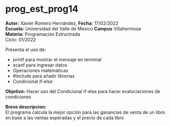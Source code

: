 # prog_est_prog14
<p><b>Autor:</b> Xavier Romero Hernández, <b>Fecha:</b> 17/02/2022 <br>
  <b>Escuela:</b> Universidad del Valle de Mexico <b>Campus</b> Villahermosa<br>
  <b>Materia:</b> Programación Estructrada<br>
Ciclo: 01/2022</p>

<p>
Presenta el uso de:
  <ul>
    <li>printf para mostrar el mensaje en terminal</li>
    <li>scanf para ingresar datos</li>
    <li>Operaciones matemáticas</li>
    <li>#include para añadir librerias</li>
    <li>Condicional if-else</li>
  </ul>
</p>

<b>Objetivo:</b> Hacer uso del Condicional if-else para hacer evaluciaciones de condiciones

<p><b>Breve descripcion:</b><br>
El programa calcula la mejor opción para las ganancias de venta de un libro en base a las ventas esperadas y el precio de cada libro
</p>

